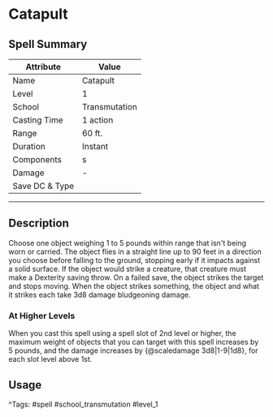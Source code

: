 # Catapult

## Spell Summary

| Attribute        | Value                  |
|------------------|------------------------|
| Name             | Catapult                 |
| Level            | 1                |
| School           | Transmutation          |
| Casting Time     | 1 action              |
| Range            | 60 ft.            |
| Duration         | Instant             |
| Components       | s             |
| Damage           | -               |
| Save DC & Type   |              |

---

## Description

Choose one object weighing 1 to 5 pounds within range that isn't being worn or carried. The object flies in a straight line up to 90 feet in a direction you choose before falling to the ground, stopping early if it impacts against a solid surface. If the object would strike a creature, that creature must make a Dexterity saving throw. On a failed save, the object strikes the target and stops moving. When the object strikes something, the object and what it strikes each take 3d8 damage bludgeoning damage.

### At Higher Levels
When you cast this spell using a spell slot of 2nd level or higher, the maximum weight of objects that you can target with this spell increases by 5 pounds, and the damage increases by {@scaledamage 3d8|1-9|1d8}, for each slot level above 1st.

## Usage


^Tags: #spell #school_transmutation #level_1